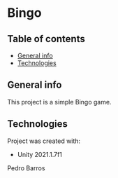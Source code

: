 # Bingo

 ## Table of contents
* [General info](#general-info)
* [Technologies](#technologies)

## General info
This project is a simple Bingo game.
	
## Technologies
Project was created with:
* Unity 2021.1.7f1

Pedro Barros
